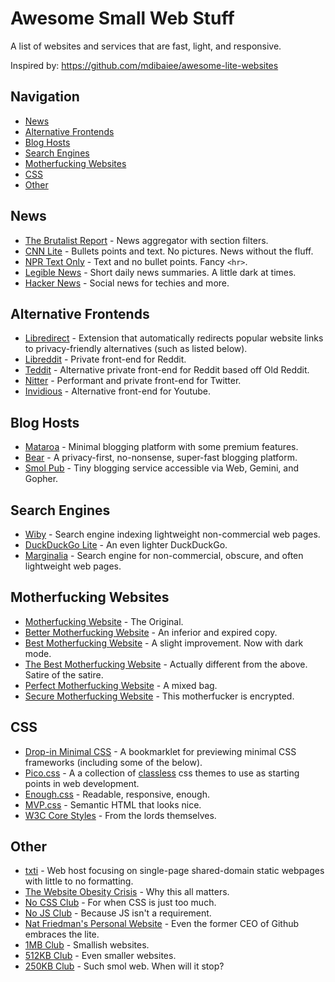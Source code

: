 # Awesome Small Web Stuff

A list of websites and services that are fast, light, and responsive.

Inspired by: https://github.com/mdibaiee/awesome-lite-websites

## Navigation
- [News](#news)
- [Alternative Frontends](#alternative-frontends)
- [Blog Hosts](#blog-hosts)
- [Search Engines](#search-engines)
- [Motherfucking Websites](#motherfucking-websites)
- [CSS](#css)
- [Other](#other)

## News
- [The Brutalist Report](https://brutalist.report/) - News aggregator with section filters.
- [CNN Lite](https://lite.cnn.com) - Bullets points and text. No pictures. News without the fluff.
- [NPR Text Only](https://text.npr.org/) - Text and no bullet points. Fancy `<hr>`.
- [Legible News](https://legiblenews.com/) - Short daily news summaries. A little dark at times.
- [Hacker News](https://news.ycombinator.com/news) - Social news for techies and more.

## Alternative Frontends
- [Libredirect](https://codeberg.org/LibRedirect/libredirect) - Extension that automatically redirects popular website links to privacy-friendly alternatives (such as listed below).
- [Libreddit](https://github.com/spikecodes/libreddit#instances) - Private front-end for Reddit.
- [Teddit](https://codeberg.org/teddit/teddit#instances) - Alternative private front-end for Reddit based off Old Reddit.
- [Nitter](https://github.com/zedeus/nitter) - Performant and private front-end for Twitter.
- [Invidious](https://github.com/iv-org/invidious) - Alternative front-end for Youtube.


## Blog Hosts
- [Mataroa](https://mataroa.blog/) - Minimal blogging platform with some premium features.
- [Bear](https://bearblog.dev/) - A privacy-first, no-nonsense, super-fast blogging platform.
- [Smol Pub](https://smol.pub/) - Tiny blogging service accessible via Web, Gemini, and Gopher.


## Search Engines
- [Wiby](https://wiby.me/) - Search engine indexing lightweight non-commercial web pages.
- [DuckDuckGo Lite](https://lite.duckduckgo.com/lite) - An even lighter DuckDuckGo.
- [Marginalia](https://search.marginalia.nu/) - Search engine for non-commercial, obscure, and often lightweight web pages.


## Motherfucking Websites
- [Motherfucking Website](https://www.motherfuckingwebsite.com/) - The Original.
- [Better Motherfucking Website](http://bettermotherfuckingwebsite.com/) - An inferior and expired copy.
- [Best Motherfucking Website](https://bestmotherfucking.website/) - A slight improvement. Now with dark mode.
- [The Best Motherfucking Website](https://thebestmotherfucking.website/) - Actually different from the above. Satire of the satire.
- [Perfect Motherfucking Website](https://perfectmotherfuckingwebsite.com/) - A mixed bag.
- [Secure Motherfucking Website](https://securemotherfuckingwebsite.com/) - This motherfucker is encrypted.


## CSS
- [Drop-in Minimal CSS](https://github.com/dohliam/dropin-minimal-css) - A bookmarklet for previewing minimal CSS frameworks (including some of the below).
- [Pico.css](https://www.cssbed.com/pico.css/) - A a collection of [classless](https://medium.com/@ubershmekel/the-next-css-frontier-classless-5e66f3f25fdd) css themes to use as starting points in web development.
- [Enough.css](https://github.com/jeffkreeftmeijer/enough.css) - Readable, responsive, enough.
- [MVP.css](https://andybrewer.github.io/mvp/) - Semantic HTML that looks nice.
- [W3C Core Styles](https://www.w3.org/StyleSheets/Core/) - From the lords themselves.

## Other
- [txti](https://txti.es/) - Web host focusing on single-page shared-domain static webpages with little to no formatting.
- [The Website Obesity Crisis](https://idlewords.com/talks/website_obesity.htm) - Why this all matters.
- [No CSS Club](https://nocss.club/) - For when CSS is just too much.
- [No JS Club](https://no-js.club/) - Because JS isn't a requirement.
- [Nat Friedman's Personal Website](https://nat.org/) - Even the former CEO of Github embraces the lite.
- [1MB Club](https://1mb.club/) - Smallish websites.
- [512KB Club](https://512kb.club/) - Even smaller websites.
- [250KB Club](https://250kb.club/) - Such smol web. When will it stop?
